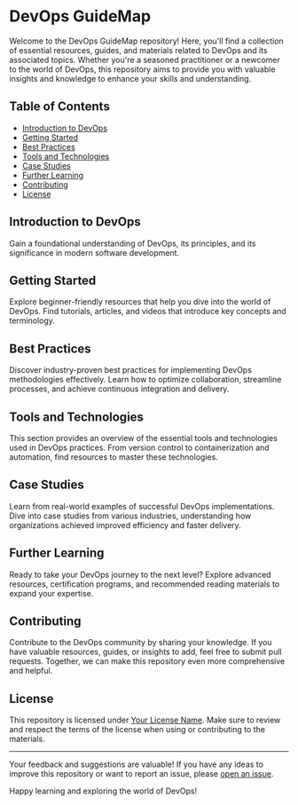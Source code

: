 # DevOps GuideMap

Welcome to the DevOps GuideMap repository! Here, you'll find a collection of essential resources, guides, and materials related to DevOps and its associated topics. Whether you're a seasoned practitioner or a newcomer to the world of DevOps, this repository aims to provide you with valuable insights and knowledge to enhance your skills and understanding.

## Table of Contents

- [Introduction to DevOps](#introduction-to-devops)
- [Getting Started](#getting-started)
- [Best Practices](#best-practices)
- [Tools and Technologies](#tools-and-technologies)
- [Case Studies](#case-studies)
- [Further Learning](#further-learning)
- [Contributing](#contributing)
- [License](#license)

## Introduction to DevOps

Gain a foundational understanding of DevOps, its principles, and its significance in modern software development.

## Getting Started

Explore beginner-friendly resources that help you dive into the world of DevOps. Find tutorials, articles, and videos that introduce key concepts and terminology.

## Best Practices

Discover industry-proven best practices for implementing DevOps methodologies effectively. Learn how to optimize collaboration, streamline processes, and achieve continuous integration and delivery.

## Tools and Technologies

This section provides an overview of the essential tools and technologies used in DevOps practices. From version control to containerization and automation, find resources to master these technologies.

## Case Studies

Learn from real-world examples of successful DevOps implementations. Dive into case studies from various industries, understanding how organizations achieved improved efficiency and faster delivery.

## Further Learning

Ready to take your DevOps journey to the next level? Explore advanced resources, certification programs, and recommended reading materials to expand your expertise.

## Contributing

Contribute to the DevOps community by sharing your knowledge. If you have valuable resources, guides, or insights to add, feel free to submit pull requests. Together, we can make this repository even more comprehensive and helpful.

## License

This repository is licensed under [Your License Name](link-to-license). Make sure to review and respect the terms of the license when using or contributing to the materials.

---

Your feedback and suggestions are valuable! If you have any ideas to improve this repository or want to report an issue, please [open an issue](link-to-issue-tracker).

Happy learning and exploring the world of DevOps!
